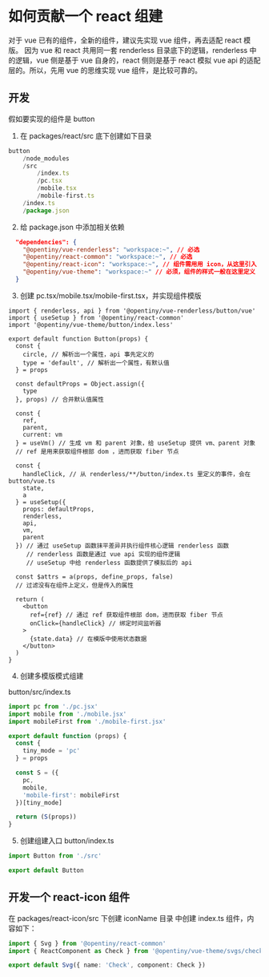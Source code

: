 # 如何贡献一个 react 组建

对于 vue 已有的组件，全新的组件，建议先实现 vue 组件，再去适配 react 模版。
因为 vue 和 react 共用同一套 renderless 目录底下的逻辑，renderless 中的逻辑，vue 侧是基于 vue 自身的，react 侧则是基于 react 模拟 vue api 的适配层的。所以，先用 vue 的思维实现 vue 组件，是比较可靠的。

## 开发

假如要实现的组件是 button
1. 在 packages/react/src 底下创建如下目录

```js
button
    /node_modules
    /src
        /index.ts
        /pc.tsx
        /mobile.tsx
        /mobile-first.ts
    /index.ts
    /package.json
```

2. 给 package.json 中添加相关依赖

```json
  "dependencies": {
    "@opentiny/vue-renderless": "workspace:~", // 必选
    "@opentiny/react-common": "workspace:~", // 必选
    "@opentiny/react-icon": "workspace:~", // 组件需用用 icon，从这里引入
    "@opentiny/vue-theme": "workspace:~" // 必须，组件的样式一般在这里定义
  }
```

3. 创建 pc.tsx/mobile.tsx/mobile-first.tsx，并实现组件模版

```tsx
import { renderless, api } from '@opentiny/vue-renderless/button/vue'
import { useSetup } from '@opentiny/react-common'
import '@opentiny/vue-theme/button/index.less'

export default function Button(props) {
  const {
    circle, // 解析出一个属性，api 事先定义的
    type = 'default', // 解析出一个属性，有默认值
  } = props

  const defaultProps = Object.assign({
    type
  }, props) // 合并默认值属性

  const {
    ref,
    parent,
    current: vm
  } = useVm() // 生成 vm 和 parent 对象，给 useSetup 提供 vm、parent 对象
  // ref 是用来获取组件根部 dom ，进而获取 fiber 节点

  const {
    handleClick, // 从 renderless/**/button/index.ts 里定义的事件，会在 button/vue.ts
    state,
    a
  } = useSetup({
    props: defaultProps,
    renderless,
    api,
    vm,
    parent
  }) // 通过 useSetup 函数抹平差异并执行组件核心逻辑 renderless 函数
     // renderless 函数是通过 vue api 实现的组件逻辑
     // useSetup 中给 renderless 函数提供了模拟后的 api

  const $attrs = a(props, define_props, false)
  // 过滤没有在组件上定义，但是传入的属性

  return (
    <button
      ref={ref} // 通过 ref 获取组件根部 dom，进而获取 fiber 节点
      onClick={handleClick} // 绑定时间监听器
    >
      {state.data} // 在模版中使用状态数据
    </button>
  )
}

```

4. 创建多模版模式组建 

button/src/index.ts
```jsx
import pc from './pc.jsx'
import mobile from './mobile.jsx'
import mobileFirst from './mobile-first.jsx'

export default function (props) {
  const {
    tiny_mode = 'pc'
  } = props

  const S = ({
    pc,
    mobile,
    'mobile-first': mobileFirst
  })[tiny_mode]

  return (S(props))
}
```

5. 创建组建入口
button/index.ts
```jsx
import Button from './src'

export default Button
```

## 开发一个 react-icon 组件

在 packages/react-icon/src 下创建 iconName 目录
中创建 index.ts 组件，内容如下：

```ts
import { Svg } from '@opentiny/react-common'
import { ReactComponent as Check } from '@opentiny/vue-theme/svgs/check.svg'

export default Svg({ name: 'Check', component: Check })
```
